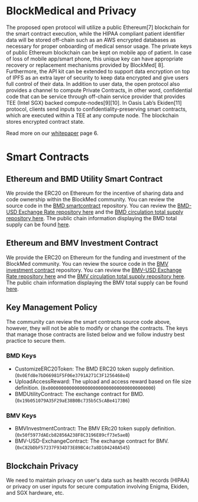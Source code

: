 # BlockMedical and Privacy
The proposed open protocol will utilize a public Ethereum[7] blockchain for the smart contract execution, while the HIPAA compliant patient identifier data will be stored off-chain such as an AWS encrypted databases as necessary for proper onboarding of medical sensor usage. The private keys of public Ethereum blockchain can be kept on mobile app of patient. In case of loss of mobile app/smart phone, this unique key can have appropriate recovery or replacement mechanisms provided by BlockMed[​ 8]​. Furthermore, the API kit can be extended to support data encryption on top of IPFS as an extra layer of security to keep data encrypted and give users full control of their data. In addition to user data, the open protocol also provides a channel to compute Private Contracts, in other word, confidential code that can be service through off-chain service provider that provides TEE (Intel SGX) backed compute-nodes[9][10]. In Oasis Lab’s Ekiden[11] protocol, clients send inputs to confidentiality-preserving smart contracts, which are executed within a TEE at any compute node. The blockchain stores encrypted contract state.

Read more on our [whitepaper](https://www.slideshare.net/secret/4CGbQSZ5xrHU6w) page 6.

# Smart Contracts
## Ethereum and BMD Utility Smart Contract
We provide the ERC20 on Ethereum for the incentive of sharing data and code ownership within the BlockMed community.
You can review the source code in the [BMD smartcontract](https://github.com/BlockMedical/BMD-smartcontract/tree/encryption-v0.5.3/contracts) repository.
You can review the [BMD-USD Exchange Rate repository here](https://github.com/BlockMedical/BMD-smartcontract/blob/encryption-v0.5.3/contracts/BMDUtilityContract.sol) and the [BMD circulation total supply repository here](https://github.com/BlockMedical/BMD-smartcontract/blob/encryption-v0.5.3/contracts/CustomizedERC20Token.sol#L65). The public chain information displaying the BMD total supply can be found [here](https://etherscan.io/token/0xd9a2dc793e1bbce46e2a7e766d7c76fdaf465e48).


## Ethereum and BMV Investment Contract
We provide the ERC20 on Ethereum for the funding and investment of the BlockMed community.
You can review the source code in the [BMV investment contract](https://github.com/BlockMedical/BMV-ventureasset/tree/v0.3.0/contracts) repository.
You can review the [BMV-USD Exchange Rate repository here](https://github.com/BlockMedical/BMV-ventureasset/blob/v0.3.0/contracts/BMV-USD-ExchangeContract.sol) and the [BMV circulation total supply repository here](https://github.com/BlockMedical/BMV-ventureasset/blob/v0.3.0/contracts/BMVInvestmentContract.sol#L58). The public chain information displaying the BMV total supply can be found [here](https://etherscan.io/token/0x76eec17d8f2a0fad17c9df63524799130834d9d2).

## Key Management Policy
The community can review the smart contracts source code above, however, they will not be able to modify or change the contracts. The keys that manage those contracts are listed below and we follow industry best practice to secure them.

### BMD Keys
- CustomizeERC20Token: The BMD ERC20 token supply definition. (`0x0Efd8e7bD66981F5F06e3791A271C3F1256468e4`)
- UploadAccessReward: The upload and access reward based on file size definition. (`0x0000000000000000000000000000000000000000`)
- BMDUtilityContract: The exchange contract for BMD. (`0x19b051079A35F29aE38B0Bc735b5C5cABe4173B6`)

### BMV Keys
- BMVInvestmentContract: The BMV ERc20 token supply definition. (`0x50f5977dAEcb82856A238F8C3196E89cf73e5aeB`)
- BMV-USD-ExchangeContract: The exchange contract for BMV. (`0xC82bDbF57237F934D73E89BC4c7a8D104240A545`)

## Blockchain Privacy
We need to maintain privacy on user's data such as health records (HIPAA) or privacy on user inputs for secure computation involving Enigma, Ekiden, and SGX hardware, etc.

